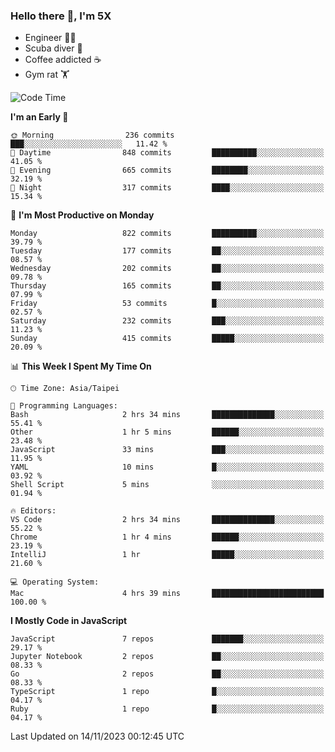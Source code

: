 ### Hello there 👋, I'm 5X

* Engineer 👨‍💻
* Scuba diver 🤿
* Coffee addicted ☕️
* Gym rat 🏋️

<!--START_SECTION:waka-->
![Code Time](http://img.shields.io/badge/Code%20Time-644%20hrs%2059%20mins-blue)

**I'm an Early 🐤** 

```text
🌞 Morning                236 commits         ███░░░░░░░░░░░░░░░░░░░░░░   11.42 % 
🌆 Daytime                848 commits         ██████████░░░░░░░░░░░░░░░   41.05 % 
🌃 Evening                665 commits         ████████░░░░░░░░░░░░░░░░░   32.19 % 
🌙 Night                  317 commits         ████░░░░░░░░░░░░░░░░░░░░░   15.34 % 
```
📅 **I'm Most Productive on Monday** 

```text
Monday                   822 commits         ██████████░░░░░░░░░░░░░░░   39.79 % 
Tuesday                  177 commits         ██░░░░░░░░░░░░░░░░░░░░░░░   08.57 % 
Wednesday                202 commits         ██░░░░░░░░░░░░░░░░░░░░░░░   09.78 % 
Thursday                 165 commits         ██░░░░░░░░░░░░░░░░░░░░░░░   07.99 % 
Friday                   53 commits          █░░░░░░░░░░░░░░░░░░░░░░░░   02.57 % 
Saturday                 232 commits         ███░░░░░░░░░░░░░░░░░░░░░░   11.23 % 
Sunday                   415 commits         █████░░░░░░░░░░░░░░░░░░░░   20.09 % 
```


📊 **This Week I Spent My Time On** 

```text
🕑︎ Time Zone: Asia/Taipei

💬 Programming Languages: 
Bash                     2 hrs 34 mins       ██████████████░░░░░░░░░░░   55.41 % 
Other                    1 hr 5 mins         ██████░░░░░░░░░░░░░░░░░░░   23.48 % 
JavaScript               33 mins             ███░░░░░░░░░░░░░░░░░░░░░░   11.95 % 
YAML                     10 mins             █░░░░░░░░░░░░░░░░░░░░░░░░   03.92 % 
Shell Script             5 mins              ░░░░░░░░░░░░░░░░░░░░░░░░░   01.94 % 

🔥 Editors: 
VS Code                  2 hrs 34 mins       ██████████████░░░░░░░░░░░   55.22 % 
Chrome                   1 hr 4 mins         ██████░░░░░░░░░░░░░░░░░░░   23.19 % 
IntelliJ                 1 hr                █████░░░░░░░░░░░░░░░░░░░░   21.60 % 

💻 Operating System: 
Mac                      4 hrs 39 mins       █████████████████████████   100.00 % 
```

**I Mostly Code in JavaScript** 

```text
JavaScript               7 repos             ███████░░░░░░░░░░░░░░░░░░   29.17 % 
Jupyter Notebook         2 repos             ██░░░░░░░░░░░░░░░░░░░░░░░   08.33 % 
Go                       2 repos             ██░░░░░░░░░░░░░░░░░░░░░░░   08.33 % 
TypeScript               1 repo              █░░░░░░░░░░░░░░░░░░░░░░░░   04.17 % 
Ruby                     1 repo              █░░░░░░░░░░░░░░░░░░░░░░░░   04.17 % 
```




 Last Updated on 14/11/2023 00:12:45 UTC
<!--END_SECTION:waka-->
